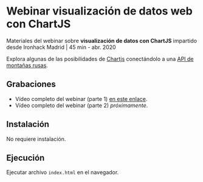 # Webinar visualización de datos web con ChartJS

Materiales del webinar sobre **visualización de datos con ChartJS** impartido desde Ironhack Madrid | 45 min - abr. 2020

Explora algunas de las posibilidades de [Chartjs](https://www.chartjs.org/) conectándolo a una [API de montañas rusas](https://github.com/german-alvarez-dev/api-coasters).

## Grabaciones
- Vídeo completo del webinar (parte 1) [en este enlace](https://youtu.be/1R1tNZMnMmU?t=815).
- Vídeo completo del webinar (parte 2) *próximamente*.

## Instalación
No requiere instalación.

## Ejecución
Ejecutar archivo `index.html` en el navegador.
